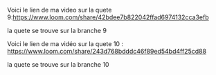 Voici le lien de ma video sur la quete 9:https://www.loom.com/share/42bdee7b822042ffad6974132cca3efb


la quete se trouve sur la branche 9

Voici le lien de ma vidéo sur la quete 10 : https://www.loom.com/share/243d768bdddc46f89ed54bd4ff25cd88

la quete se trouve sur la branche 10